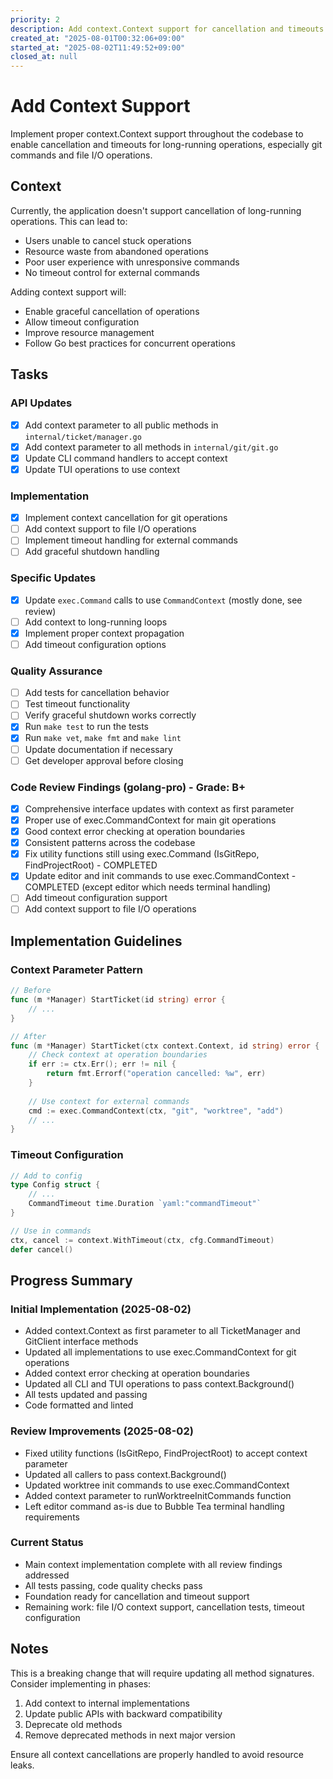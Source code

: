 ```yaml
---
priority: 2
description: Add context.Context support for cancellation and timeouts in long-running operations
created_at: "2025-08-01T00:32:06+09:00"
started_at: "2025-08-02T11:49:52+09:00"
closed_at: null
---
```


# Add Context Support

Implement proper context.Context support throughout the codebase to enable cancellation and timeouts for long-running operations, especially git commands and file I/O operations.

## Context

Currently, the application doesn't support cancellation of long-running operations. This can lead to:
- Users unable to cancel stuck operations
- Resource waste from abandoned operations
- Poor user experience with unresponsive commands
- No timeout control for external commands

Adding context support will:
- Enable graceful cancellation of operations
- Allow timeout configuration
- Improve resource management
- Follow Go best practices for concurrent operations

## Tasks

### API Updates
- [x] Add context parameter to all public methods in `internal/ticket/manager.go`
- [x] Add context parameter to all methods in `internal/git/git.go`
- [x] Update CLI command handlers to accept context
- [x] Update TUI operations to use context

### Implementation
- [x] Implement context cancellation for git operations
- [ ] Add context support to file I/O operations
- [ ] Implement timeout handling for external commands
- [ ] Add graceful shutdown handling

### Specific Updates
- [x] Update `exec.Command` calls to use `CommandContext` (mostly done, see review)
- [ ] Add context to long-running loops
- [x] Implement proper context propagation
- [ ] Add timeout configuration options

### Quality Assurance
- [ ] Add tests for cancellation behavior
- [ ] Test timeout functionality
- [ ] Verify graceful shutdown works correctly
- [x] Run `make test` to run the tests
- [x] Run `make vet`, `make fmt` and `make lint`
- [ ] Update documentation if necessary
- [ ] Get developer approval before closing

### Code Review Findings (golang-pro) - Grade: B+
- [x] Comprehensive interface updates with context as first parameter
- [x] Proper use of exec.CommandContext for main git operations
- [x] Good context error checking at operation boundaries
- [x] Consistent patterns across the codebase
- [x] Fix utility functions still using exec.Command (IsGitRepo, FindProjectRoot) - COMPLETED
- [x] Update editor and init commands to use exec.CommandContext - COMPLETED (except editor which needs terminal handling)
- [ ] Add timeout configuration support
- [ ] Add context support to file I/O operations

## Implementation Guidelines

### Context Parameter Pattern
```go
// Before
func (m *Manager) StartTicket(id string) error {
    // ...
}

// After
func (m *Manager) StartTicket(ctx context.Context, id string) error {
    // Check context at operation boundaries
    if err := ctx.Err(); err != nil {
        return fmt.Errorf("operation cancelled: %w", err)
    }
    
    // Use context for external commands
    cmd := exec.CommandContext(ctx, "git", "worktree", "add")
    // ...
}
```

### Timeout Configuration
```go
// Add to config
type Config struct {
    // ...
    CommandTimeout time.Duration `yaml:"commandTimeout"`
}

// Use in commands
ctx, cancel := context.WithTimeout(ctx, cfg.CommandTimeout)
defer cancel()
```

## Progress Summary

### Initial Implementation (2025-08-02)
- Added context.Context as first parameter to all TicketManager and GitClient interface methods
- Updated all implementations to use exec.CommandContext for git operations
- Added context error checking at operation boundaries
- Updated all CLI and TUI operations to pass context.Background()
- All tests updated and passing
- Code formatted and linted

### Review Improvements (2025-08-02)
- Fixed utility functions (IsGitRepo, FindProjectRoot) to accept context parameter
- Updated all callers to pass context.Background()
- Updated worktree init commands to use exec.CommandContext
- Added context parameter to runWorktreeInitCommands function
- Left editor command as-is due to Bubble Tea terminal handling requirements

### Current Status
- Main context implementation complete with all review findings addressed
- All tests passing, code quality checks pass
- Foundation ready for cancellation and timeout support
- Remaining work: file I/O context support, cancellation tests, timeout configuration

## Notes

This is a breaking change that will require updating all method signatures. Consider implementing in phases:
1. Add context to internal implementations
2. Update public APIs with backward compatibility
3. Deprecate old methods
4. Remove deprecated methods in next major version

Ensure all context cancellations are properly handled to avoid resource leaks.